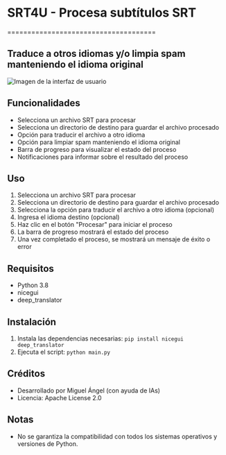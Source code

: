 # SRT4U - Procesa subtítulos SRT
=====================================

## Traduce a otros idiomas y/o limpia spam manteniendo el idioma original

![Imagen de la interfaz de usuario](https://i.imgur.com/QemVmFk.png)

## Funcionalidades

* Selecciona un archivo SRT para procesar
* Selecciona un directorio de destino para guardar el archivo procesado
* Opción para traducir el archivo a otro idioma
* Opción para limpiar spam manteniendo el idioma original
* Barra de progreso para visualizar el estado del proceso
* Notificaciones para informar sobre el resultado del proceso

## Uso

1. Selecciona un archivo SRT para procesar
2. Selecciona un directorio de destino para guardar el archivo procesado
3. Selecciona la opción para traducir el archivo a otro idioma (opcional)
4. Ingresa el idioma destino (opcional)
5. Haz clic en el botón "Procesar" para iniciar el proceso
6. La barra de progreso mostrará el estado del proceso
7. Una vez completado el proceso, se mostrará un mensaje de éxito o error

## Requisitos

* Python 3.8
* nicegui
* deep_translator

## Instalación

1. Instala las dependencias necesarias: `pip install nicegui deep_translator`
2. Ejecuta el script: `python main.py`

## Créditos

* Desarrollado por Miguel Ángel (con ayuda de IAs)
* Licencia: Apache License 2.0

## Notas

* No se garantiza la compatibilidad con todos los sistemas operativos y versiones de Python.
